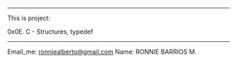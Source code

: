 **************************************************
This is project:

0x0E. C - Structures, typedef
**************************************************

Email_me: ronniealberto@gmail.com
Name: RONNIE BARRIOS M.
